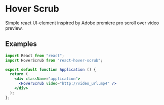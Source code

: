Hover Scrub
===

Simple react UI-element inspired by Adobe premiere pro scroll over video preview.

## Examples

```jsx
import React from "react";
import HoverScrub from "react-hover-scrub";

export default function Application () {
  return (
    <div className="application">
      <HoverScrub video="http://video_url.mp4" />
    </div>
  );
};
```
